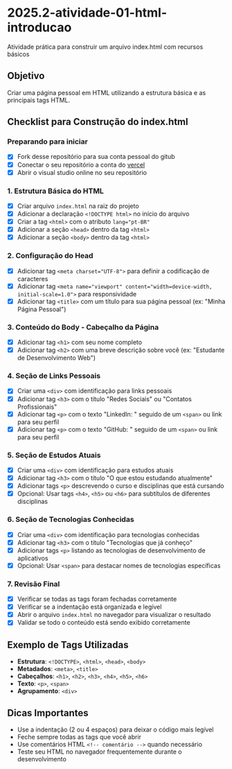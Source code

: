 # 2025.2-atividade-01-html-introducao

Atividade prática para construir um arquivo index.html com recursos básicos

## Objetivo
Criar uma página pessoal em HTML utilizando a estrutura básica e as principais tags HTML.

## Checklist para Construção do index.html

### Preparando para iniciar
- [X] Fork desse repositório para sua conta pessoal do gitub
- [X] Conectar o seu repositório a conta do [vercel](https://vercel.com)
- [X] Abrir o visual studio online no seu repositório

### 1. Estrutura Básica do HTML
- [X] Criar arquivo `index.html` na raiz do projeto
- [X] Adicionar a declaração `<!DOCTYPE html>` no início do arquivo
- [X] Criar a tag `<html>` com o atributo `lang="pt-BR"`
- [X] Adicionar a seção `<head>` dentro da tag `<html>`
- [X] Adicionar a seção `<body>` dentro da tag `<html>`

### 2. Configuração do Head
- [X] Adicionar tag `<meta charset="UTF-8">` para definir a codificação de caracteres
- [X] Adicionar tag `<meta name="viewport" content="width=device-width, initial-scale=1.0">` para responsividade
- [X] Adicionar tag `<title>` com um título para sua página pessoal (ex: "Minha Página Pessoal")

### 3. Conteúdo do Body - Cabeçalho da Página
- [X] Adicionar tag `<h1>` com seu nome completo
- [X] Adicionar tag `<h2>` com uma breve descrição sobre você (ex: "Estudante de Desenvolvimento Web")

### 4. Seção de Links Pessoais
- [X] Criar uma `<div>` com identificação para links pessoais
- [X] Adicionar tag `<h3>` com o título "Redes Sociais" ou "Contatos Profissionais"
- [X] Adicionar tag `<p>` com o texto "LinkedIn: " seguido de um `<span>` ou link para seu perfil
- [X] Adicionar tag `<p>` com o texto "GitHub: " seguido de um `<span>` ou link para seu perfil

### 5. Seção de Estudos Atuais
- [X] Criar uma `<div>` com identificação para estudos atuais
- [X] Adicionar tag `<h3>` com o título "O que estou estudando atualmente"
- [X] Adicionar tags `<p>` descrevendo o curso e disciplinas que está cursando
- [X] Opcional: Usar tags `<h4>`, `<h5>` ou `<h6>` para subtítulos de diferentes disciplinas

### 6. Seção de Tecnologias Conhecidas
- [X] Criar uma `<div>` com identificação para tecnologias conhecidas
- [X] Adicionar tag `<h3>` com o título "Tecnologias que já conheço"
- [X] Adicionar tags `<p>` listando as tecnologias de desenvolvimento de aplicativos
- [X] Opcional: Usar `<span>` para destacar nomes de tecnologias específicas

### 7. Revisão Final
- [X] Verificar se todas as tags foram fechadas corretamente
- [X] Verificar se a indentação está organizada e legível
- [X] Abrir o arquivo `index.html` no navegador para visualizar o resultado
- [X] Validar se todo o conteúdo está sendo exibido corretamente

## Exemplo de Tags Utilizadas
- **Estrutura**: `<!DOCTYPE>`, `<html>`, `<head>`, `<body>`
- **Metadados**: `<meta>`, `<title>`
- **Cabeçalhos**: `<h1>`, `<h2>`, `<h3>`, `<h4>`, `<h5>`, `<h6>`
- **Texto**: `<p>`, `<span>`
- **Agrupamento**: `<div>`

## Dicas Importantes
- Use a indentação (2 ou 4 espaços) para deixar o código mais legível
- Feche sempre todas as tags que você abrir
- Use comentários HTML `<!-- comentário -->` quando necessário
- Teste seu HTML no navegador frequentemente durante o desenvolvimento
